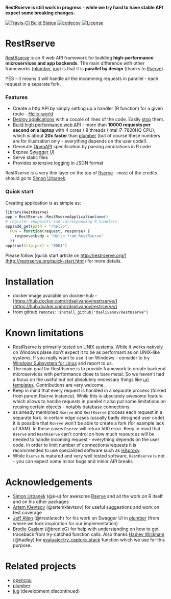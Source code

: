 **RestRserve is still work in progress - while we try hard to have stable API expect some breaking changes.**

[![Travis-CI Build Status](https://travis-ci.org/dselivanov/RestRserve.svg?branch=dev)](https://travis-ci.org/dselivanov/RestRserve)
[![codecov](https://codecov.io/gh/dselivanov/RestRserve/branch/dev/graph/badge.svg)](https://codecov.io/gh/dselivanov/RestRserve/branch/dev)
[![License](https://eddelbuettel.github.io/badges/GPL2+.svg)](http://www.gnu.org/licenses/gpl-2.0.html)

# RestRserve

[RestRserve](https://github.com/dselivanov/RestRserve) is an R web API framework for building **high-performance microservices and app backends**. The main difference with other frameworks ([plumber](https://github.com/trestletech/plumber), [jug](https://github.com/Bart6114/jug)) is that it is **parallel by design** (thanks to [Rserve](https://github.com/s-u/Rserve)).

YES - it means it will handle all the incomming requests in parallel - each request in a separate fork.

### Features

- Create a http API by simply setting up a handler (R function) for a given route - [Hello-world](#create-application)
- [Deploy applications](#deploy-application) with a couple of lines of the code. Easily [stop](#stop-application) them.
- [Build high performance web API](#stress-test) - more than **10000 requests per second on a laptop** with 4 cores / 8 threads (Intel i7-7820HQ CPU), which is about **20x faster** than [plumber](https://github.com/trestletech/plumber) (but of course these numbers are for illustration only - everything depends on the user code!).
- Generate [OpenAPI](https://www.openapis.org/) specification by parsing annotations in R code
- Expose [Swagger UI](#swagger-ui-and-openapi)
- Serve static files
- Provides extensive logging in JSON format

RestRserve is a very thin layer on the top of [Rserve](https://github.com/s-u/Rserve) - most of the credits should go to [Simon Urbanek](https://github.com/s-u).

### Quick start

Creating application is as simple as:
```r
library(RestRserve)
app = RestRserve::RestRserveApplication$new()
# register endpoints and corresponding R handlers
app$add_get(path = "/hello", 
  FUN = function(request, response) {
    response$body = "Hello from RestRserve"
  })
app$run(http_port = "8001")
```

Please follow [quick start article on http://restrserve.org/](http://restrserve.org/quick-start.html) for more details.

# Installation

- docker image available on docker-hub - [https://hub.docker.com/r/dselivanov/restrserve/](https://hub.docker.com/r/dselivanov/restrserve/)
- from github `remotes::install_github("dselivanov/RestRserve")`

# Known limitations

- RestRserve is primarily tested on UNIX systems. While it works natively on Windows plase don't expect it to be as performant as on UNIX-like systems. If you really want to use it on Windows - consider to try [Windows Subsystem for Linux](https://docs.microsoft.com/en-us/windows/wsl/faq) and report to us.
- The main goal for RestRserve is to provide framework to create backend microservices with performance close to bare metal. So we haven't had a focus on the useful but not absolutely necessary things like [uri templates](https://github.com/dselivanov/RestRserve/issues/10). Contributions are very welcome.
- Keep in mind that every request is handled in a separate process (forked from parent Rserve instance). While this is absolutely awesome feature which allows to handle requests in parallel it also put some limitations on reusing certain objects - notably database connections.
- as already mentioned `Rserve` and `RestRserve` process each request in a separate fork. In certain edge cases (usually badly designed user code) it is possible that `Rserve` won't be able to create a fork (for example lack of RAM). In these cases `Rserve` will return 500 error. Keep in mind that `Rserve` and `RestRserve` can't control on how much resources will be needed to handle incoming request - everything depends on the user code. In order to limit number of connections/requests it is recommended to use specialized software such as [HAproxy](http://www.haproxy.org/).
- While `Rserve` is matured and very well tested software, `RestRserve` is not - you can expect some minor bugs and minor API breaks

# Acknowledgements

- [Simon Urbanek](https://github.com/s-u/) (@s-u) for awesome [Rserve](https://github.com/s-u/Rserve) and all the work on R itself and on his other packages
- [Artem Klevtsov](https://github.com/artemklevtsov) (@artemklevtsov) for useful suggestions and work on test coverage
- [Jeff Allen](https://github.com/trestletech) (@trestletech) for his work on Swagger UI in [plumber](https://github.com/trestletech/plumber) (from where we took inspiration for our implementation)
- [Brodie Gaslam](https://github.com/brodieG) (@brodieG) for help with understanding on how to get traceback from try-catched function calls. Also thanks [Hadley Wickham](https://github.com/hadley) (@hadley) for [evaluate::try_capture_stack](https://github.com/r-lib/evaluate/blob/f0119259b3a1d335e399ac2235e91bb0e5b769b6/R/traceback.r#L29) function which we use for this purpose.

# Related projects

- [opencpu](https://www.opencpu.org/)
- [plumber](https://www.rplumber.io/)
- [jug](https://github.com/Bart6114/jug) (development discontinued)
